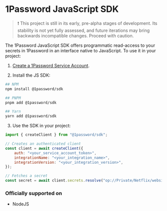 # 1Password JavaScript SDK

> ❗ This project is still in its early, pre-alpha stages of development. Its stability is not yet fully assessed, and future iterations may bring backwards incompatible changes. Proceed with caution.

The 1Password JavaScript SDK offers programmatic read-access to your secrets in 1Password in an interface native to JavaScript. To use it in your project:

1. [Create a 1Password Service Account](https://developer.1password.com/docs/service-accounts/get-started/#create-a-service-account).

2. Install the JS SDK:

```bash
## NPM
npm install @1password/sdk

## PNPM
pnpm add @1password/sdk

## Yarn
yarn add @1password/sdk
```

3. Use the SDK in your project:

```js
import { createClient } from "@1password/sdk";

// Creates an authenticated client
const client = await createClient({
    auth: "<your_service_account_token>",
    integrationName: "<your_integration_name>",
    integrationVersion: "<your_integration_version>",
});

// Fetches a secret
const secret = await client.secrets.resolve("op://Private/Netflix/website");
```

### Officially supported on
- NodeJS

